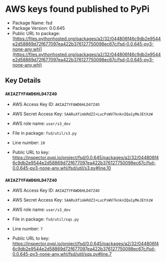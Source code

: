 # AWS keys found published to PyPi

* Package Name: fsd
* Package Version: 0.0.645
* Public URL to package: [https://files.pythonhosted.org/packages/a2/32/044806f46c9db2e9544e2d58869d72f677097ea422b376127750098ec67c/fsd-0.0.645-py3-none-any.whl](https://files.pythonhosted.org/packages/a2/32/044806f46c9db2e9544e2d58869d72f677097ea422b376127750098ec67c/fsd-0.0.645-py3-none-any.whl)

## Key Details

### `AKIAZ7YFAWD6HLD47Z4O`

* AWS Access Key ID: `AKIAZ7YFAWD6HLD47Z4O`
* AWS Secret Access Key: `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` 
* AWS role name: `user/s3_dev`
* File in package: `fsd/util/s3.py`
* Line number: `10`

* Public URL to key: https://inspector.pypi.io/project/fsd/0.0.645/packages/a2/32/044806f46c9db2e9544e2d58869d72f677097ea422b376127750098ec67c/fsd-0.0.645-py3-none-any.whl/fsd/util/s3.py#line.10



### `AKIAZ7YFAWD6HLD47Z4O`

* AWS Access Key ID: `AKIAZ7YFAWD6HLD47Z4O`
* AWS Secret Access Key: `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` 
* AWS role name: `user/s3_dev`
* File in package: `fsd/util/sqs.py`
* Line number: `7`

* Public URL to key: https://inspector.pypi.io/project/fsd/0.0.645/packages/a2/32/044806f46c9db2e9544e2d58869d72f677097ea422b376127750098ec67c/fsd-0.0.645-py3-none-any.whl/fsd/util/sqs.py#line.7


